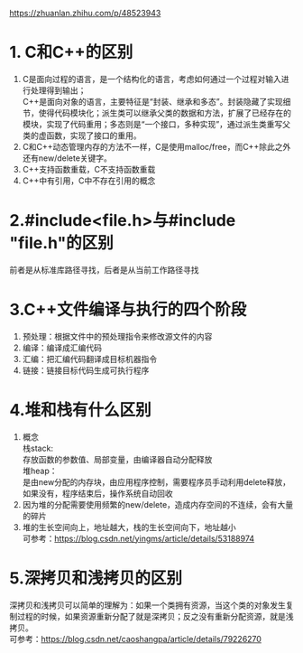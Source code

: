 https://zhuanlan.zhihu.com/p/48523943
# 1. C和C++的区别
1. C是面向过程的语言，是一个结构化的语言，考虑如何通过一个过程对输入进行处理得到输出；<br>
C++是面向对象的语言，主要特征是“封装、继承和多态”。封装隐藏了实现细节，使得代码模块化；派生类可以继承父类的数据和方法，扩展了已经存在的模块，实现了代码重用；多态则是“一个接口，多种实现”，通过派生类重写父类的虚函数，实现了接口的重用。<br>
2. C和C++动态管理内存的方法不一样，C是使用malloc/free，而C++除此之外还有new/delete关键字。<br>
3. C++支持函数重载，C不支持函数重载<br>
4. C++中有引用，C中不存在引用的概念<br>

# 2.#include<file.h>与#include "file.h"的区别
前者是从标准库路径寻找，后者是从当前工作路径寻找

# 3.C++文件编译与执行的四个阶段
1. 预处理：根据文件中的预处理指令来修改源文件的内容 <br>
2. 编译：编译成汇编代码 <br>
3. 汇编：把汇编代码翻译成目标机器指令 <br>
4. 链接：链接目标代码生成可执行程序 <br>

# 4.堆和栈有什么区别
1. 概念<br>
栈stack:<br>
存放函数的参数值、局部变量，由编译器自动分配释放<br>
堆heap：<br>
是由new分配的内存块，由应用程序控制，需要程序员手动利用delete释放，如果没有，程序结束后，操作系统自动回收<br>
2. 因为堆的分配需要使用频繁的new/delete，造成内存空间的不连续，会有大量的碎片<br>
3. 堆的生长空间向上，地址越大，栈的生长空间向下，地址越小<br>
可参考：https://blog.csdn.net/yingms/article/details/53188974
# 5.深拷贝和浅拷贝的区别
深拷贝和浅拷贝可以简单的理解为：如果一个类拥有资源，当这个类的对象发生复制过程的时候，如果资源重新分配了就是深拷贝；反之没有重新分配资源，就是浅拷贝。<br>
可参考：https://blog.csdn.net/caoshangpa/article/details/79226270
